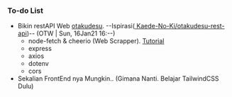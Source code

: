 ### To-do List
- Bikin restAPI Web [otakudesu](otakudeu.info). --Ispirasi([ Kaede-No-Ki/otakudesu-rest-api](https://github.com/Kaede-No-Ki/otakudesu-rest-api))-- (OTW | Sun, 16Jan21 16:--)
  - node-fetch & cheerio (Web Scrapper). [Tutorial](https://www.youtube.com/watch?v=z6jwIkkc7ro)
  - express
  - axios
  - dotenv
  - cors
- Sekalian FrontEnd nya Mungkin.. (Gimana Nanti. Belajar TailwindCSS Dulu)

<!--
**Hanivan/Hanivan** is a ✨ _special_ ✨ repository because its `README.md` (this file) appears on your GitHub profile.

Here are some ideas to get you started:

- 🔭 I’m currently working on ...
- 🌱 I’m currently learning ...
- 👯 I’m looking to collaborate on ...
- 🤔 I’m looking for help with ...
- 💬 Ask me about ...
- 📫 How to reach me: ...
- 😄 Pronouns: ...
- ⚡ Fun fact: ...
-->
